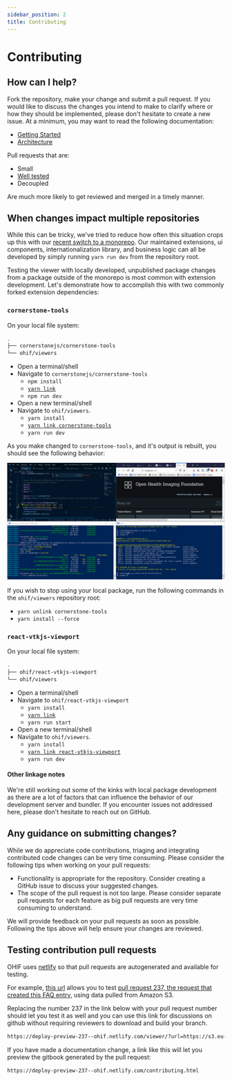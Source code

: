 ```yaml
---
sidebar_position: 2
title: Contributing
---
```

# Contributing

## How can I help?

Fork the repository, make your change and submit a pull request. If you would
like to discuss the changes you intend to make to clarify where or how they
should be implemented, please don't hesitate to create a new issue. At a
minimum, you may want to read the following documentation:

- [Getting Started](./getting-started.md)
- [Architecture](../Architecture.md)

Pull requests that are:

- Small
- [Well tested](./testing.md)
- Decoupled

Are much more likely to get reviewed and merged in a timely manner.

## When changes impact multiple repositories

While this can be tricky, we've tried to reduce how often this situation crops
up this with our [recent switch to a monorepo][monorepo]. Our maintained
extensions, ui components, internationalization library, and business logic can
all be developed by simply running `yarn run dev` from the repository root.

Testing the viewer with locally developed, unpublished package changes from a
package outside of the monorepo is most common with extension development. Let's
demonstrate how to accomplish this with two commonly forked extension
dependencies:

### `cornerstone-tools`

On your local file system:

```bash  title="/my-projects/"
.
├── cornerstonejs/cornerstone-tools
└── ohif/viewers
```

- Open a terminal/shell
- Navigate to `cornerstonejs/cornerstone-tools`
  - `npm install`
  - [`yarn link`](https://yarnpkg.com/en/docs/cli/link)
  - `npm run dev`
- Open a new terminal/shell
- Navigate to `ohif/viewers`.
  - `yarn install`
  - [`yarn link cornerstone-tools`](https://yarnpkg.com/en/docs/cli/link)
  - `yarn run dev`

As you make changed to `cornerstone-tools`, and it's output is rebuilt, you
should see the following behavior:


![example of linked cornerstone-tools package](../assets/img/cornerstone-tools-link.gif)



If you wish to stop using your local package, run the following commands in the
`ohif/viewers` repository root:

- `yarn unlink cornerstone-tools`
- `yarn install --force`

### `react-vtkjs-viewport`

On your local file system:

```bash  title="/my-projects/"
.
├── ohif/react-vtkjs-viewport
└── ohif/viewers
```

- Open a terminal/shell
- Navigate to `ohif/react-vtkjs-viewport`
  - `yarn install`
  - [`yarn link`](https://yarnpkg.com/en/docs/cli/link)
  - `yarn run start`
- Open a new terminal/shell
- Navigate to `ohif/viewers`.
  - `yarn install`
  - [`yarn link react-vtkjs-viewport`](https://yarnpkg.com/en/docs/cli/link)
  - `yarn run dev`

#### Other linkage notes

We're still working out some of the kinks with local package development as
there are a lot of factors that can influence the behavior of our development
server and bundler. If you encounter issues not addressed here, please don't
hesitate to reach out on GitHub.

## Any guidance on submitting changes?

While we do appreciate code contributions, triaging and integrating contributed
code changes can be very time consuming. Please consider the following tips when
working on your pull requests:

- Functionality is appropriate for the repository. Consider creating a GitHub
  issue to discuss your suggested changes.
- The scope of the pull request is not too large. Please consider separate pull
  requests for each feature as big pull requests are very time consuming to
  understand.

We will provide feedback on your pull requests as soon as possible. Following
the tips above will help ensure your changes are reviewed.

## Testing contribution pull requests

OHIF uses [netlify](https://www.netlify.com/) so that pull requests are
autogenerated and available for testing.

For example, [this url][example-url] allows you to test [pull request 237, the
request that created this FAQ entry,][pr-237] using data pulled from Amazon S3.

Replacing the number 237 in the link below with your pull request number should
let you test it as well and you can use this link for discussions on github
without requiring reviewers to download and build your branch.

```bash
https://deploy-preview-237--ohif.netlify.com/viewer/?url=https://s3.eu-central-1.amazonaws.com/ohif-viewer/sampleDICOM.json
```

If you have made a documentation change, a link like this will let you preview
the gitbook generated by the pull request:

```bash
https://deploy-preview-237--ohif.netlify.com/contributing.html
```

<!--
  Links
  -->

<!-- prettier-ignore-start -->
[example-url]: https://deploy-preview-237--ohif.netlify.com/viewer/?url=https://s3.eu-central-1.amazonaws.com/ohif-viewer/sampleDICOM.json
[pr-237]: https://github.com/OHIF/Viewers/pull/237
[monorepo]: https://github.com/OHIF/Viewers/issues/768
<!-- prettier-ignore-end -->
